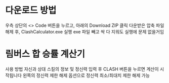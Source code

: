 # 다운로드 방법
우측 상단의 <> Code 버튼을 누르고, 아래의 Download ZIP 클릭
다운받은 압축 파일 해제 후, ClashCalculator.exe 실행
exe 파일 빼고 싹 다 지워도 실행에 문제 없을거임

# 림버스 합 승률 계산기 
사용 방법
자신과 상대 스킬의 정보 및 정신력 입력 후 CLASH 버튼을 누르면 계산이 시작됩니다
왼쪽의 정신력 제한 해제 옵션으로 정신력 최소/최대치 제한 해제 가능
